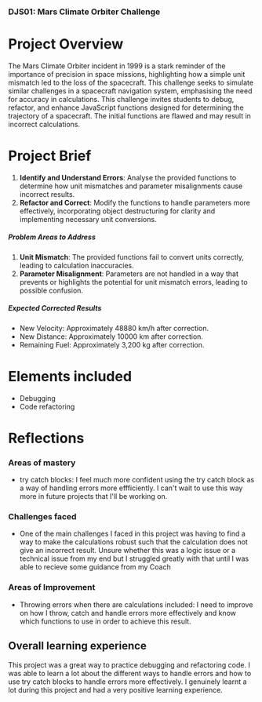 ### DJS01: Mars Climate Orbiter Challenge


# Project Overview
The Mars Climate Orbiter incident in 1999 is a stark reminder of the importance of precision in space missions, highlighting how a simple unit mismatch led to the loss of the spacecraft. This challenge seeks to simulate similar challenges in a spacecraft navigation system, emphasising the need for accuracy in calculations. This challenge invites students to debug, refactor, and enhance JavaScript functions designed for determining the trajectory of a spacecraft. The initial functions are flawed and may result in incorrect calculations.

# Project Brief
1. **Identify and Understand Errors**: Analyse the provided functions to determine how unit mismatches and parameter misalignments cause incorrect results.
2. **Refactor and Correct**: Modify the functions to handle parameters more effectively, incorporating object destructuring for clarity and implementing necessary unit conversions.

##### Problem Areas to Address
1. **Unit Mismatch**: The provided functions fail to convert units correctly, leading to calculation inaccuracies.
2. **Parameter Misalignment**: Parameters are not handled in a way that prevents or highlights the potential for unit mismatch errors, leading to possible confusion.

##### Expected Corrected Results
- New Velocity: Approximately 48880 km/h after correction.
- New Distance: Approximately 10000 km after correction.
- Remaining Fuel: Approximately 3,200 kg after correction.

# Elements included 
- Debugging 
- Code refactoring

# Reflections 

### Areas of mastery 
- try catch blocks: I feel much more confident using the try catch block as a way of handling errors more effficiently. I can't wait to use this way more in future projects that I'll be working on.
### Challenges faced 
- One of the main challenges I faced in this project was having to find a way to make the calculations robust such that the calculation does not give an incorrect result. Unsure whether this was a logic issue or a technical issue from my end but I struggled greatly with that until I was able to recieve some guidance from my Coach   

### Areas of Improvement 
- Throwing errors when there are calculations included: I need to improve on how I throw, catch and handle errors more effectively and know which functions to use in order to achieve this result. 

## Overall learning experience
This project was a great way to practice debugging and refactoring code. I was able to learn a lot about the different ways to handle errors and how to use try catch blocks to handle errors more effectively. I genuinely learnt a lot during this project and had a very positive learning experience.  